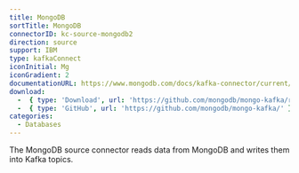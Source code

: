 ```yaml
---
title: MongoDB
sortTitle: MongoDB
connectorID: kc-source-mongodb2
direction: source
support: IBM
type: kafkaConnect
iconInitial: Mg
iconGradient: 2
documentationURL: https://www.mongodb.com/docs/kafka-connector/current/
download:
  -  { type: 'Download', url: 'https://github.com/mongodb/mongo-kafka/releases' }
  -  { type: 'GitHub', url: 'https://github.com/mongodb/mongo-kafka/' }
categories:
  - Databases
---
```

The MongoDB source connector reads data from MongoDB and writes them into Kafka topics.
